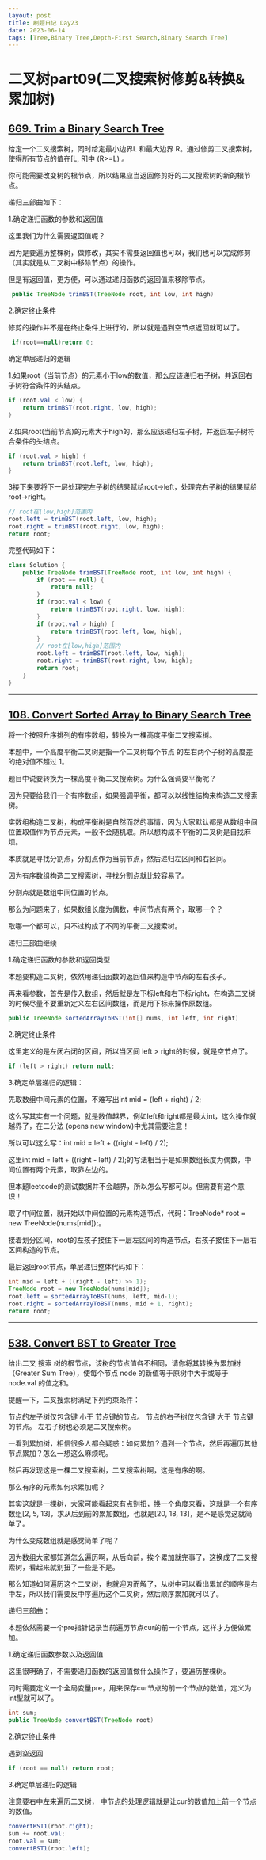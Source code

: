 ```yaml
---
layout: post
title: 刷题日记 Day23
date: 2023-06-14
tags: [Tree,Binary Tree,Depth-First Search,Binary Search Tree]
---
```





# 二叉树part09(二叉搜索树修剪&转换&累加树)

## [669. Trim a Binary Search Tree](https://leetcode.com/problems/trim-a-binary-search-tree/description/)

给定一个二叉搜索树，同时给定最小边界L 和最大边界 R。通过修剪二叉搜索树，使得所有节点的值在[L, R]中 (R>=L) 。

你可能需要改变树的根节点，所以结果应当返回修剪好的二叉搜索树的新的根节点。


递归三部曲如下：

1.确定递归函数的参数和返回值

这里我们为什么需要返回值呢？

因为是要遍历整棵树，做修改，其实不需要返回值也可以，我们也可以完成修剪（其实就是从二叉树中移除节点）的操作。

但是有返回值，更方便，可以通过递归函数的返回值来移除节点。

````java
 public TreeNode trimBST(TreeNode root, int low, int high) 
````

2.确定终止条件

修剪的操作并不是在终止条件上进行的，所以就是遇到空节点返回就可以了。

````java
 if(root==null)return 0;
````
确定单层递归的逻辑

1.如果root（当前节点）的元素小于low的数值，那么应该递归右子树，并返回右子树符合条件的头结点。

````java
if (root.val < low) {
    return trimBST(root.right, low, high);
}
````
2.如果root(当前节点)的元素大于high的，那么应该递归左子树，并返回左子树符合条件的头结点。

````java
if (root.val > high) {
    return trimBST(root.left, low, high);
}
````
3接下来要将下一层处理完左子树的结果赋给root->left，处理完右子树的结果赋给root->right。

````java
// root在[low,high]范围内
root.left = trimBST(root.left, low, high);
root.right = trimBST(root.right, low, high);
return root;
````

完整代码如下：
````java
class Solution {
    public TreeNode trimBST(TreeNode root, int low, int high) {
        if (root == null) {
            return null;
        }
        if (root.val < low) {
            return trimBST(root.right, low, high);
        }
        if (root.val > high) {
            return trimBST(root.left, low, high);
        }
        // root在[low,high]范围内
        root.left = trimBST(root.left, low, high);
        root.right = trimBST(root.right, low, high);
        return root;
    }
}
````
---

## [108. Convert Sorted Array to Binary Search Tree](https://leetcode.com/problems/convert-sorted-array-to-binary-search-tree/)

将一个按照升序排列的有序数组，转换为一棵高度平衡二叉搜索树。

本题中，一个高度平衡二叉树是指一个二叉树每个节点 的左右两个子树的高度差的绝对值不超过 1。

题目中说要转换为一棵高度平衡二叉搜索树。为什么强调要平衡呢？

因为只要给我们一个有序数组，如果强调平衡，都可以以线性结构来构造二叉搜索树。

实数组构造二叉树，构成平衡树是自然而然的事情，因为大家默认都是从数组中间位置取值作为节点元素，一般不会随机取。所以想构成不平衡的二叉树是自找麻烦。

本质就是寻找分割点，分割点作为当前节点，然后递归左区间和右区间。

因为有序数组构造二叉搜索树，寻找分割点就比较容易了。

分割点就是数组中间位置的节点。

那么为问题来了，如果数组长度为偶数，中间节点有两个，取哪一个？

取哪一个都可以，只不过构成了不同的平衡二叉搜索树。


递归三部曲继续

1.确定递归函数的参数和返回类型

本题要构造二叉树，依然用递归函数的返回值来构造中节点的左右孩子。

再来看参数，首先是传入数组，然后就是左下标left和右下标right，在构造二叉树的时候尽量不要重新定义左右区间数组，而是用下标来操作原数组。

````java
public TreeNode sortedArrayToBST(int[] nums, int left, int right) 
````

2.确定终止条件

这里定义的是左闭右闭的区间，所以当区间 left > right的时候，就是空节点了。

````java
if (left > right) return null;
````

3.确定单层递归的逻辑：

先取数组中间元素的位置，不难写出int mid = (left + right) / 2;

这么写其实有一个问题，就是数值越界，例如left和right都是最大int，这么操作就越界了，在二分法 (opens new window)中尤其需要注意！

所以可以这么写：int mid = left + ((right - left) / 2);

这里int mid = left + ((right - left) / 2);的写法相当于是如果数组长度为偶数，中间位置有两个元素，取靠左边的。

但本题leetcode的测试数据并不会越界，所以怎么写都可以。但需要有这个意识！

取了中间位置，就开始以中间位置的元素构造节点，代码：TreeNode* root = new TreeNode(nums[mid]);。

接着划分区间，root的左孩子接住下一层左区间的构造节点，右孩子接住下一层右区间构造的节点。

最后返回root节点，单层递归整体代码如下：

````java
int mid = left + ((right - left) >> 1);
TreeNode root = new TreeNode(nums[mid]);
root.left = sortedArrayToBST(nums, left, mid-1);
root.right = sortedArrayToBST(nums, mid + 1, right);
return root;
````
---

## [538. Convert BST to Greater Tree](https://leetcode.com/problems/delete-node-in-a-bst/)

给出二叉 搜索 树的根节点，该树的节点值各不相同，请你将其转换为累加树（Greater Sum Tree），使每个节点 node 的新值等于原树中大于或等于 node.val 的值之和。

提醒一下，二叉搜索树满足下列约束条件：

节点的左子树仅包含键 小于 节点键的节点。 节点的右子树仅包含键 大于 节点键的节点。 左右子树也必须是二叉搜索树。

一看到累加树，相信很多人都会疑惑：如何累加？遇到一个节点，然后再遍历其他节点累加？怎么一想这么麻烦呢。

然后再发现这是一棵二叉搜索树，二叉搜索树啊，这是有序的啊。

那么有序的元素如何求累加呢？

其实这就是一棵树，大家可能看起来有点别扭，换一个角度来看，这就是一个有序数组[2, 5, 13]，求从后到前的累加数组，也就是[20, 18, 13]，是不是感觉这就简单了。

为什么变成数组就是感觉简单了呢？

因为数组大家都知道怎么遍历啊，从后向前，挨个累加就完事了，这换成了二叉搜索树，看起来就别扭了一些是不是。

那么知道如何遍历这个二叉树，也就迎刃而解了，从树中可以看出累加的顺序是右中左，所以我们需要反中序遍历这个二叉树，然后顺序累加就可以了。

递归三部曲：

本题依然需要一个pre指针记录当前遍历节点cur的前一个节点，这样才方便做累加。

1.确定递归函数参数以及返回值

这里很明确了，不需要递归函数的返回值做什么操作了，要遍历整棵树。

同时需要定义一个全局变量pre，用来保存cur节点的前一个节点的数值，定义为int型就可以了。

````java
int sum;
public TreeNode convertBST(TreeNode root) 
````

2.确定终止条件

遇到空返回

````java
if (root == null) return root;
````
3.确定单层递归的逻辑

注意要右中左来遍历二叉树， 中节点的处理逻辑就是让cur的数值加上前一个节点的数值。

````java
convertBST1(root.right);
sum += root.val;
root.val = sum;
convertBST1(root.left);
````





